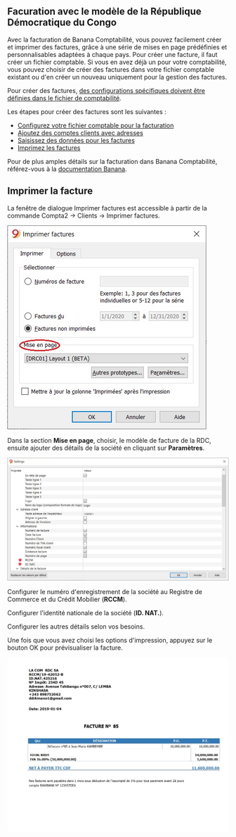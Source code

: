 ## Facuration avec le modèle de la République Démocratique du Congo

Avec la facturation de Banana Comptabilité, vous pouvez facilement créer et imprimer des factures, grâce à une série de mises en page prédéfinies et personnalisables adaptées à chaque pays.
Pour créer une facture, il faut créer un fichier comptable. Si vous en avez déjà un pour votre comptabilité, vous pouvez choisir de créer des factures dans votre fichier comptable existant ou d'en créer un nouveau uniquement pour la gestion des factures.

Pour créer des factures, [des configurations spécifiques doivent être définies dans le fichier de comptabilité](https://www.banana.ch/doc9/fr/node/9635).

Les étapes pour créer des factures sont les suivantes :

- [Configurez votre fichier comptable pour la facturation](https://www.banana.ch/doc9/fr/node/9635)
- [Ajoutez des comptes clients avec adresses](http://www.banana.ch/doc9/fr/node/9635#imposta_conti_clienti)
- [Saisissez des données pour les factures](https://www.banana.ch/doc/fr/node/9456)
- [Imprimez les factures](https://www.banana.ch/doc/fr/node/8295)

Pour de plus amples détails sur la facturation dans Banana Comptabilité, référez-vous à la [documentation Banana](https://www.banana.ch/doc/fr/node/8294).

## Imprimer la facture

La fenêtre de dialogue Imprimer factures est accessible à partir de la commande  Compta2 -> Clients -> Imprimer factures.

![Facturation 1](images/invoice_step1.jpg)

Dans la section **Mise en page**, choisir, le modèle de facture de la RDC, ensuite ajouter des détails de la société en cliquant sur **Paramètres**.

![Facturation 2](images/invoice_step2.jpg)

Configurer le numéro d'enregistrement de la société au Registre de Commerce et du Crédit Mobilier (**RCCM**).

Configurer l'identité nationale de la société (**ID. NAT.**).

Configurer les autres détails selon vos besoins.

Une fois que vous avez choisi les options d'impression, appuyez sur le bouton OK pour prévisualiser la facture.

![Facture](images/invoice.jpg)